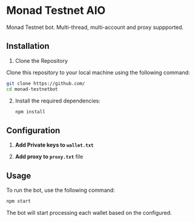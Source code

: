# Monad Testnet AIO

Monad Testnet bot. Multi-thread, multi-account and proxy suppported.
## Installation

1. Clone the Repository

Clone this repository to your local machine using the following command:

```bash
git clone https://github.com/
cd monad-testnetbot
```

2. Install the required dependencies:

   ```bash
   npm install
   ```

## Configuration

1.  **Add Private keys to `wallet.txt`**

2. **Add proxy to `proxy.txt`** file

## Usage

To run the bot, use the following command:

```bash
npm start
```

The bot will start processing each wallet based on the configured.

